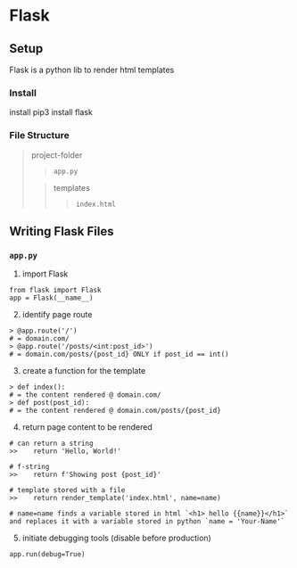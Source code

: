 # Flask
## Setup
Flask is a python lib to render html templates
### Install
install pip3 install flask
### File Structure
> project-folder
>> `app.py`
>>
>
>> templates
>>> `index.html`

## Writing Flask Files
### `app.py`
1. import Flask
```
from flask import Flask
app = Flask(__name__)
```
2. identify page route
```
> @app.route('/')
# = domain.com/
> @app.route('/posts/<int:post_id>')
# = domain.com/posts/{post_id} ONLY if post_id == int()
```
3. create a function for the template
```
> def index():
# = the content rendered @ domain.com/
> def post(post_id):
# = the content rendered @ domain.com/posts/{post_id}
```
4. return page content to be rendered
```
# can return a string
>>    return 'Hello, World!'

# f-string
>>    return f'Showing post {post_id}'

# template stored with a file
>>    return render_template('index.html', name=name)

# name=name finds a variable stored in html `<h1> hello {{name}}</h1>` and replaces it with a variable stored in python `name = 'Your-Name'`
```
5. initiate debugging tools (disable before production)
```
app.run(debug=True)
```